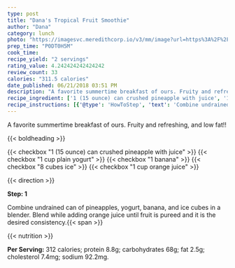 ```yaml
---
type: post
title: "Dana's Tropical Fruit Smoothie"
author: "Dana"
category: lunch
photo: "https://imagesvc.meredithcorp.io/v3/mm/image?url=https%3A%2F%2Fimages.media-allrecipes.com%2Fuserphotos%2F213302.jpg"
prep_time: "P0DT0H5M"
cook_time: 
recipe_yield: "2 servings"
rating_value: 4.242424242424242
review_count: 33
calories: "311.5 calories"
date_published: 06/21/2018 03:51 PM
description: "A favorite summertime breakfast of ours. Fruity and refreshing, and low fat!!"
recipe_ingredient: ['1 (15 ounce) can crushed pineapple with juice', '1 cup plain yogurt', '1 banana', '8 cubes  ice', '1 cup orange juice']
recipe_instructions: [{'@type': 'HowToStep', 'text': 'Combine undrained can of pineapples, yogurt, banana, and ice cubes in a blender. Blend while adding orange juice until fruit is pureed and it is the desired consistency.\n'}]
---
```


A favorite summertime breakfast of ours. Fruity and refreshing, and low fat!! 

{{< boldheading >}}

{{< checkbox "1 (15 ounce) can crushed pineapple with juice" >}}
{{< checkbox "1 cup plain yogurt" >}}
{{< checkbox "1  banana" >}}
{{< checkbox "8 cubes  ice" >}}
{{< checkbox "1 cup orange juice" >}}


{{< direction >}}

**Step: 1**

Combine undrained can of pineapples, yogurt, banana, and ice cubes in a blender. Blend while adding orange juice until fruit is pureed and it is the desired consistency.{{< span >}}

{{< nutrition >}}

**Per Serving:** 312 calories; protein 8.8g; carbohydrates 68g; fat 2.5g; cholesterol 7.4mg; sodium 92.2mg.